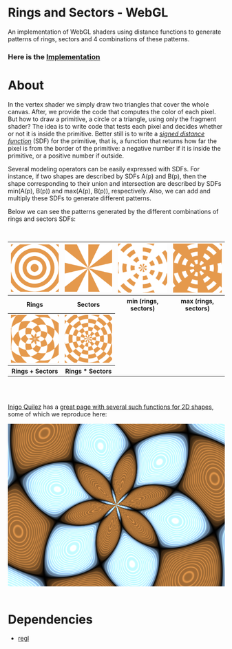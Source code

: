 # Rings and Sectors - WebGL

An implementation of WebGL shaders using distance functions to generate patterns of rings, sectors and 4 combinations of these patterns.

### Here is the [Implementation](https://pedroravaglia.github.io/Rings-and-Sectors-WebGL/Rings_Sectors.html)

# About

In the vertex shader we simply draw two triangles that cover the whole canvas. After, we provide the code that computes the color of each pixel. But how to draw a primitive, a circle or a triangle, using only the fragment shader? The idea is to write code that tests each pixel and decides whether or not it is inside the primitive. Better still is to write a [*signed distance function*](https://en.wikipedia.org/wiki/Signed_distance_function#:~:text=In%20mathematics%20and%20its%20applications,whether%20x%20is%20in%20%CE%A9.) (SDF) for the primitive, that is, a function that returns how far the pixel is from the border of the primitive: a negative number if it is inside the primitive, or a positive number if outside.

Several modeling operators can be easily expressed with SDFs. For instance, if two shapes are described by SDFs A(p) and B(p), then the shape corresponding to their union and intersection are described by SDFs min(A(p), B(p)) and max(A(p), B(p)), respectively. Also, we can add and multiply these SDFs to generate different patterns.

Below we can see the patterns generated by the different combinations of rings and sectors SDFs:

<br>

<table>
  <tr>
    <th><img src="images/rings.png" alt width=200></th>
    <th><img src="images/sectors.png" alt width=200></th>
    <th><img src="images/min.png" alt width=200></th>
    <th><img src="images/max.png" alt width=200></th>
  </tr>
  <tr>
    <th>Rings</th>
    <th>Sectors</th>
    <th>min (rings, sectors)</th>
    <th>max (rings, sectors)</th>
  </tr>
  <tr>
    <th><img src="images/add.png" alt width=200></th>
    <th><img src="images/times.png" alt width=200></th>
  </tr>
  <tr>
    <th>Rings + Sectors</th>
    <th>Rings * Sectors</th>
  </tr>
</table>

<br>
<br>

[Inigo Quilez](https://iquilezles.org/index.html) has a [great page with several such functions for 2D shapes](https://www.iquilezles.org/www/articles/distfunctions2d/distfunctions2d.htm), some of which we reproduce here:

<img src="images/iq.png">

<br>
<br>

# Dependencies

* [regl](https://github.com/regl-project/regl)
